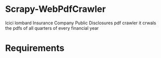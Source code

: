 # Scrapy-WebPdfCrawler

Icici lombard Insurance Company Public Disclosures pdf crawler it crwals the pdfs of all quarters of every financial year

# Requirements
